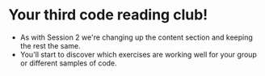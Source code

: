 # Your third code reading club!

* As with Session 2 we're changing up the content section and keeping the rest the same.
* You'll start to discover which exercises are working well for your group or different samples of code.
